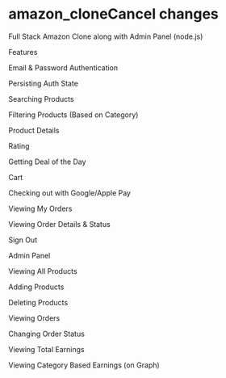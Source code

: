 # amazon_cloneCancel changes

Full Stack Amazon Clone along with Admin Panel (node.js)

Features

Email & Password Authentication

Persisting Auth State

Searching Products

Filtering Products (Based on Category)

Product Details

Rating

Getting Deal of the Day

Cart

Checking out with Google/Apple Pay

Viewing My Orders

Viewing Order Details & Status

Sign Out

Admin Panel

Viewing All Products

Adding Products

Deleting Products

Viewing Orders

Changing Order Status

Viewing Total Earnings

Viewing Category Based Earnings (on Graph)

